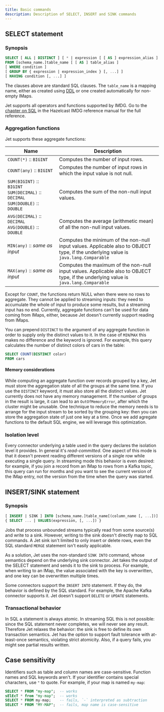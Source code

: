```yaml
---
title: Basic commands
description: Description of SELECT, INSERT and SINK commands
---
```



## SELECT statement

### Synopsis

```sql
SELECT [ ALL | DISTINCT ] [ * | expression [ [ AS ] expression_alias ] [, ...] ]
FROM [schema_name.]table_name [ [ AS ] table_alias ]
[ WHERE condition ]
[ GROUP BY { expression | expression_index } [, ...] ]
[ HAVING condition [, ...] ]
```

The clauses above are standard SQL clauses. The `table_name` is a
mapping name, either as created using [DDL](ddl.md) or one created
automatically for non-empty IMaps.

Jet supports all operators and functions supported by IMDG. Go to the
[chapter on SQL](https://docs.hazelcast.org/docs/{imdg-version}/manual/html-single/index.html#sql)
in the Hazelcast IMDG reference manual for the full reference.

### Aggregation functions

Jet supports these aggregate functions:

| Name<img width='350'/> | Description |
|--|--|
|`COUNT(*)` :: `BIGINT` | Computes the number of input rows. |
|`COUNT(any)` :: `BIGINT` | Computes the number of input rows in which the input value is not null. |
|`SUM(BIGINT)` :: `BIGINT`<br>`SUM(DECIMAL)` :: `DECIMAL`<br>`SUM(DOUBLE)` :: `DOUBLE` | Computes the sum of the non-null input values. |
|`AVG(DECIMAL)` :: `DECIMAL`<br>`AVG(DOUBLE)` :: `DOUBLE` | Computes the average (arithmetic mean) of all the non-null input values. |
|`MIN(any)` :: _same as input_ | Computes the minimum of the non-null input values. Applicable also to OBJECT type, if the underlying value is `java.lang.Comparable` |
|`MAX(any)` :: _same as input_ | Computes the maximum of the non-null input values. Applicable also to OBJECT type, if the underlying value is `java.lang.Comparable` |

Except for `COUNT`, the functions return NULL when there were no rows to
aggregate. They cannot be applied to streaming inputs: they need to
accumulate the whole of input to produce some results, but a streaming
input has no end. Currently, aggregate functions can't be used for data
coming from IMaps, either, because Jet doesn't currently support reading
from IMaps.

You can prepend `DISTINCT` to the argument of any aggregate function in
order to supply only the distinct values to it. In the case of
`MIN`/`MAX` this makes no difference and the keyword is ignored. For
example, this query calculates the number of distinct colors of cars in
the table:

```sql
SELECT COUNT(DISTINCT color)
FROM cars
```

#### Memory considerations

While computing an aggregate function over records grouped by a key, Jet
must store the aggregation state of all the groups at the same time. If
you use the `DISTINCT` keyword, it must also store all the distinct
values. Jet currently does not have any memory management. If the number
of groups in the result is large, it can lead to an `OutOfMemoryError`,
after which the cluster might be unusable. One technique to reduce the
memory needs is to arrange for the input stream to be sorted by the
grouping key: then you can store the aggregation state of just one key
at a time. Once we add agregate functions to the default SQL engine, we
will leverage this optimization.

### Isolation level

Every connector underlying a table used in the query declares the
isolation level it provides. In general it's _read-committed_. One
aspect of this mode is that it doesn't prevent reading different
versions of a single row while executing a single query. In streaming
mode this behavior is even desired: for example, if you join a record
from an IMap to rows from a Kafka topic, this query can run for months
and you want to see the current version of the IMap entry, not the
version from the time when the query was started.

## INSERT/SINK statement

### Synopsis

```sql
[ INSERT | SINK ] INTO [schema_name.]table_name[(column_name [, ...])]
{ SELECT ... | VALUES(expression, [, ...]) }
```

Jobs that process unbounded streams typically read from some source(s)
and write to a sink. However, writing to the sink doesn't directly map
to SQL commands. A Jet sink isn't limited to only insert or delete rows,
even the SQL standard `MERGE` statement isn't easily applicable.

As a solution, Jet uses the non-standard `SINK INTO` command, whose
semantics depend on the underlying sink connector. Jet takes the output
of the SELECT statement and sends it to the sink to process. For
example, when writing to an IMap, the value associated with the key is
overwritten, and one key can be overwritten multiple times.

Some connectors support the `INSERT INTO` statement. If they do, the
behavior is defined by the SQL standard. For example, the Apache Kafka
connector supports it. Jet doesn't support `DELETE` or `UPDATE`
statements.

### Transactional behavior

In SQL a statement is always atomic. In streaming SQL this is not
possible: since the SQL statement never completes, we will never see any
result. Therefore Jet relaxes the behavior: the sink is free to define
its own transaction semantics. Jet has the option to support fault
tolerance with at-least-once semantics, violating strict atomicity.
Also, if a query fails, you might see partial results written.

## Case sensitivity

Identifiers such as table and column names are case-sensitive. Function
names and SQL keywords aren't. If your identifier contains special
characters, use `"` to quote. For example, if your map is named
`my-map`:

```sql
SELECT * FROM "my-map";  -- works
sElEcT * from "my-map";  -- works
SELECT * FROM my-map;    -- fails, `-` interpreted as subtraction
SELECT * FROM "MY-MAP";  -- fails, map name is case-sensitive
```
